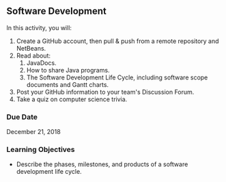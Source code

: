 ## Software Development

In this activity, you will:

1. Create a GitHub account, then pull & push from a remote repository and NetBeans.
2. Read about:
   1. JavaDocs.
   2. How to share Java programs.
   3. The Software Development Life Cycle, including software scope documents and Gantt charts.
3. Post your GitHub information to your team's Discussion Forum.
4. Take a quiz on computer science trivia.

### Due Date
December 21, 2018

### Learning Objectives
* Describe the phases, milestones, and products of a software development life cycle.
